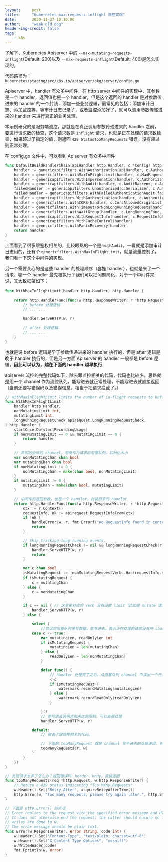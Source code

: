 ```yaml
---
layout:     post
title:      "Kubernetes max-requests-inflight 流控实现"
date:       2020-11-27 10:10:00
author:     "weak old dog"
header-img-credit: false
tags:
    - k8s
---
```


了解下，Kubernetes Apiserver 中的 `--max-mutating-requests-inflight`(Default: 200)以及 `--max-requests-inflight`(Default: 400)是怎么实现的。

代码路径为：`kubernetes/staging/src/k8s.io/apiserver/pkg/server/config.go`

Apiserver 中，handler 有众多中间件，在 http server 中间件的实现中，其参数是一个 handler，返回值也是一个 handler，但是这个返回的 handler 是对参数传进来的 handler 的一个封装，添加一些业务逻辑，最常见的包括：添加审计日志、添加监控等。等审计日志记录了，或者监控添加好了，就可以调用参数传递进来的 handler 来进行真正的业务处理。 

本示例研究的是服务端流控，那就是在真正调用参数传递进来的 handler 之前，要进行请求数的检查，这个请求数是 `inflight` 请求，也就是正在处理的请求数检查，如果超过了指定的值，则返回 `429 StatusTooManyRequests` 错误。没有超过则正常处理。

在 config.go 文件中，可以看到 Apiserver 有众多中间件
```go
func DefaultBuildHandlerChain(apiHandler http.Handler, c *Config) http.Handler {
	handler := genericapifilters.WithAuthorization(apiHandler, c.Authorization.Authorizer, c.Serializer)
	handler = genericfilters.WithMaxInFlightLimit(handler, c.MaxRequestsInFlight, c.MaxMutatingRequestsInFlight, c.LongRunningFunc)
	handler = genericapifilters.WithImpersonation(handler, c.Authorization.Authorizer, c.Serializer)
	handler = genericapifilters.WithAudit(handler, c.AuditBackend, c.AuditPolicyChecker, c.LongRunningFunc)
	failedHandler := genericapifilters.Unauthorized(c.Serializer, c.Authentication.SupportsBasicAuth)
	failedHandler = genericapifilters.WithFailedAuthenticationAudit(failedHandler, c.AuditBackend, c.AuditPolicyChecker)
	handler = genericapifilters.WithAuthentication(handler, c.Authentication.Authenticator, failedHandler, c.Authentication.APIAudiences)
	handler = genericfilters.WithCORS(handler, c.CorsAllowedOriginList, nil, nil, nil, "true")
	handler = genericfilters.WithTimeoutForNonLongRunningRequests(handler, c.LongRunningFunc, c.RequestTimeout)
	handler = genericfilters.WithWaitGroup(handler, c.LongRunningFunc, c.HandlerChainWaitGroup)
	handler = genericapifilters.WithRequestInfo(handler, c.RequestInfoResolver)
	handler = genericapifilters.WithCacheControl(handler)
	handler = genericfilters.WithPanicRecovery(handler)
	return handler
}
```
上面看到了很多跟鉴权相关的，比较眼熟的一个是 `withAudit`，一看就是添加审计日志用的，还有个 `genericfilters.WithMaxInFlightLimit`，就是流量控制了，我们看一下这个中间件的实现。

另一个需要关心的是这些 handler 的处理顺序（套娃 handler），也就是来了一个请求，哪一个 handler 最先被执行？我们可以把问题简化，对于一个中间件来说，其大致框架如下：
```go
func WithMaxInFlightLimit(handler http.Handler) http.Handler {
    
    return http.HandlerFunc(func(w http.ResponseWriter, r *http.Request) {
        // before 处理逻辑
        // ... ...

        handler.ServeHTTP(w, r)
        
        // after 处理逻辑
        // ... ...
    }
}
```
也就是说 before 逻辑是早于参数传递进来的 handler 执行的，但是 after 逻辑是晚于 handler 执行的，但是另一方面 Apiserver 的 handler 一般都是 before 逻辑，**因此可以认为，越在下面的 handler 越早执行**

apiserver 流控的完整代码如下，除去跟监控相关的代码，代码也比较少。思路就是用一个 channel 作为流控队列，能写进去就正常处理，不能写进去就直接返回（当前还要写错误码以及错误信息，相当于把请求拦截了。）
```go
// WithMaxInFlightLimit limits the number of in-flight requests to buffer size of the passed in channel.
func WithMaxInFlightLimit(
	handler http.Handler,
	nonMutatingLimit int,
	mutatingLimit int,
	longRunningRequestCheck apirequest.LongRunningRequestCheck,
) http.Handler {
	startOnce.Do(startRecordingUsage)
	if nonMutatingLimit == 0 && mutatingLimit == 0 {
		return handler
    }
    
    // 声明的全局的 channel，用来作为请求的阻塞队列，初始化大小
	var nonMutatingChan chan bool
	var mutatingChan chan bool
	if nonMutatingLimit != 0 {
		nonMutatingChan = make(chan bool, nonMutatingLimit)
	}
	if mutatingLimit != 0 {
		mutatingChan = make(chan bool, mutatingLimit)
	}

    // 中间件的返回参数，也是一个 handler，封装原来的 handler
	return http.HandlerFunc(func(w http.ResponseWriter, r *http.Request) {
		ctx := r.Context()
		requestInfo, ok := apirequest.RequestInfoFrom(ctx)
		if !ok {
			handleError(w, r, fmt.Errorf("no RequestInfo found in context, handler chain must be wrong"))
			return
		}

		// Skip tracking long running events.
		if longRunningRequestCheck != nil && longRunningRequestCheck(r, requestInfo) {
			handler.ServeHTTP(w, r)
			return
		}

		var c chan bool
		isMutatingRequest := !nonMutatingRequestVerbs.Has(requestInfo.Verb)
		if isMutatingRequest {
			c = mutatingChan
		} else {
			c = nonMutatingChan
		}

		if c == nil { // 这里是对应的 verb 没有设置 limit（比如是 mutate 请求，但是mutatingLimit参数置为0），直接转发到原来的 http handler 处理，不做限制
			handler.ServeHTTP(w, r)
		} else {

			select {
                //尝试向阻塞队列里写数据，能写进去，表示正在处理的请求没有把 channel 打满
			case c <- true:
				var mutatingLen, readOnlyLen int
				if isMutatingRequest {
					mutatingLen = len(mutatingChan)
				} else {
					readOnlyLen = len(nonMutatingChan)
				}

				defer func() {
                    // handler 处理完了之后，从阻塞队列 channel 中读出一个元素，表示正在处理的请求少了一个
					<-c
					if isMutatingRequest {
						watermark.recordMutating(mutatingLen)
					} else {
						watermark.recordReadOnly(readOnlyLen)
					}

                }()
                // 能写进去说明当前未达到限制，可以直接处理
				handler.ServeHTTP(w, r)

			default:
                // 省去了跟监控相关的代码。

                // 下面的 tooManyRequest 就是 channel 写不进去的处理逻辑，也就是当前所有处理请求数量已经达到限制了， 这个限制就是 channel 的长度。
				tooManyRequests(r, w)
			}
		}
	})
}

// 处理请求太多了怎么办？返回错误码、header、body，直接返回
func tooManyRequests(req *http.Request, w http.ResponseWriter) {
	// Return a 429 status indicating "Too Many Requests"
	w.Header().Set("Retry-After", acquireReteyAfterTime())
	http.Error(w, "Too many requests, please try again later.", http.StatusTooManyRequests)
}

// 下面是 http.Error() 的实现
// Error replies to the request with the specified error message and HTTP code.
// It does not otherwise end the request; the caller should ensure no further
// writes are done to w.
// The error message should be plain text.
func Error(w ResponseWriter, error string, code int) {
	w.Header().Set("Content-Type", "text/plain; charset=utf-8")
	w.Header().Set("X-Content-Type-Options", "nosniff")
	w.WriteHeader(code)
	fmt.Fprintln(w, error)
}
```
